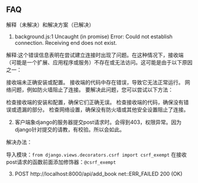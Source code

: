 ## FAQ
解释（未解决）和解决方案（已解决）

1) background.js:1  Uncaught (in promise) Error: Could not establish connection. Receiving end does not exist.

解释:这个错误信息表明在尝试建立连接时出现了问题。在这种情况下，接收端（可能是一个扩展、应用程序或服务）不存在或无法访问。这可能是由于以下原因之一：

接收端未正确安装或配置。
接收端的代码中存在错误，导致它无法正常运行。
网络问题，例如防火墙阻止了连接。
要解决此问题，您可以尝试以下方法：

检查接收端的安装和配置，确保它们正确无误。
检查接收端的代码，确保没有错误或遗漏的部分。
检查网络设置，确保没有防火墙或其他安全设置阻止了连接。


2) 客户端象django的服务器提交post请求时。会得到403，权限异常。因为django针对提交的请教，有校验。所以会如此。

解决办法：

导入模块：`from django.views.decorators.csrf import csrf_exempt`
在接收post请求的函数前面添加修饰器：`@csrf_exempt`

3) POST http://localhost:8000/api/add_book net::ERR_FAILED 200 (OK)